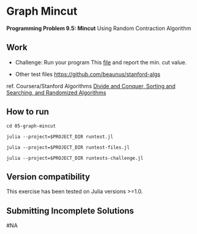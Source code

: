# Graph Mincut
    
  **Programming Problem 9.5: Mincut**
  Using Random Contraction Algorithm
    
## Work
  
  - Challenge: Run your program This [file](https://github.com/pascal-p/julia-exercism/blob/master/Algo/05-graph-mincut/testfiles/karger_mincut.txt) and report the min. cut value.

  - Other test files https://github.com/beaunus/stanford-algs
  
ref. Coursera/Stanford Algorithms [Divide and Conquer, Sorting and Searching, and Randomized Algorithms](https://www.coursera.org/learn/algorithms-divide-conquer)

## How to run

```
cd 05-graph-mincut

julia --project=$PROJECT_DIR runtest.jl

julia --project=$PROJECT_DIR runtest-files.jl

julia --project=$PROJECT_DIR runtests-challenge.jl
```

## Version compatibility
This exercise has been tested on Julia versions >=1.0.

## Submitting Incomplete Solutions
#NA

